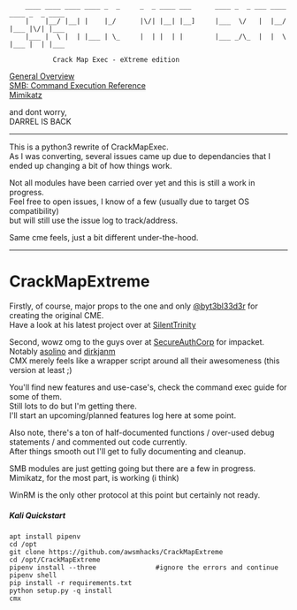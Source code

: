 
```                                          
    ____ ____ ____ ____ _  _     _  _ ____ ___      ____ _  _ ___ ____ ____ _  _ ____ 
    |    |__/ |__| |    |_/      |\/| |__| |__]     |___  \/   |  |__/ |___ |\/| |___ 
    |___ |  \ |  | |___ | \_     |  | |  | |        |___ _/\_  |  |  \ |___ |  | |___ 
		                                  			    
		   Crack Map Exec - eXtreme edition                
```

[General Overview](https://github.com/awsmhacks/CrackMapExtreme/blob/master/docs/CMX-Usage-Home.md)  
[SMB: Command Execution Reference](https://github.com/awsmhacks/CrackMapExtreme/blob/master/docs/SMB-Command-Reference.md)  
[Mimikatz](https://github.com/awsmhacks/CrackMapExtreme/blob/master/docs/SMB-Module-Reference.md#mimikatz)  
  
and dont worry,  
DARREL IS BACK  

------------------------------------------------------------------------

This is a python3 rewrite of CrackMapExec.  
As I was converting, several issues came up due to dependancies that I ended up changing a bit of how things work.
  
Not all modules have been carried over yet and this is still a work in progress.  
Feel free to open issues, I know of a few (usually due to target OS compatibility)  
but will still use the issue log to track/address.  

Same cme feels, just a bit different under-the-hood.  
  
------------------------------------------------------------------------
# CrackMapExtreme

Firstly, of course, major props to the one and only [@byt3bl33d3r](https://github.com/byt3bl33d3r) for creating the original CME.  
Have a look at his latest project over at [SilentTrinity](https://github.com/byt3bl33d3r/SILENTTRINITY)  

Second, wowz omg to the guys over at [SecureAuthCorp](https://github.com/byt3bl33d3r) for impacket. Notably [asolino](https://github.com/asolino) and [dirkjanm](https://github.com/dirkjanm)  
CMX merely feels like a wrapper script around all their awesomeness (this version at least ;)  

You'll find new features and use-case's, check the command exec guide for some of them.   
Still lots to do but I'm getting there.  
I'll start an upcoming/planned features log here at some point.  

Also note, there's a ton of half-documented functions / over-used debug statements / and commented out code currently.  
After things smooth out I'll get to fully documenting and cleanup.   


SMB modules are just getting going but there are a few in progress.    
Mimikatz, for the most part, is working (i think)   
  
WinRM is the only other protocol at this point but certainly not ready.   


##### Kali Quickstart

```  
apt install pipenv
cd /opt
git clone https://github.com/awsmhacks/CrackMapExtreme 
cd /opt/CrackMapExtreme  
pipenv install --three               #ignore the errors and continue
pipenv shell  
pip install -r requirements.txt 
python setup.py -q install 
cmx
```
